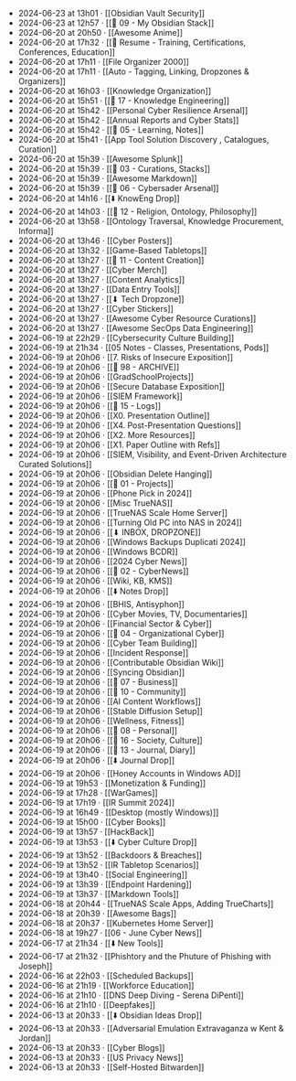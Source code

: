 - 2024-06-23 at 13h01 · [[Obsidian Vault Security]]
- 2024-06-23 at 12h57 · [[📁 09 - My Obsidian Stack]]
- 2024-06-20 at 20h50 · [[Awesome Anime]]
- 2024-06-20 at 17h32 · [[📄 Resume - Training, Certifications, Conferences, Education]]
- 2024-06-20 at 17h11 · [[File Organizer 2000]]
- 2024-06-20 at 17h11 · [[Auto - Tagging, Linking, Dropzones & Organizers]]
- 2024-06-20 at 16h03 · [[Knowledge Organization]]
- 2024-06-20 at 15h51 · [[📁 17 - Knowledge Engineering]]
- 2024-06-20 at 15h42 · [[Personal Cyber Resilience Arsenal]]
- 2024-06-20 at 15h42 · [[Annual Reports and Cyber Stats]]
- 2024-06-20 at 15h42 · [[📁 05 - Learning, Notes]]
- 2024-06-20 at 15h41 · [[App Tool Solution Discovery , Catalogues, Curation]]
- 2024-06-20 at 15h39 · [[Awesome Splunk]]
- 2024-06-20 at 15h39 · [[📁 03 - Curations, Stacks]]
- 2024-06-20 at 15h39 · [[Awesome Markdown]]
- 2024-06-20 at 15h39 · [[📁 06 - Cybersader Arsenal]]
- 2024-06-20 at 14h16 · [[⬇️ KnowEng Drop]]
- 2024-06-20 at 14h03 · [[📁 12 - Religion, Ontology, Philosophy]]
- 2024-06-20 at 13h58 · [[Ontology Traversal, Knowledge Procurement, Informa]]
- 2024-06-20 at 13h46 · [[Cyber Posters]]
- 2024-06-20 at 13h32 · [[Game-Based Tabletops]]
- 2024-06-20 at 13h27 · [[📁 11 - Content Creation]]
- 2024-06-20 at 13h27 · [[Cyber Merch]]
- 2024-06-20 at 13h27 · [[Content Analytics]]
- 2024-06-20 at 13h27 · [[Data Entry Tools]]
- 2024-06-20 at 13h27 · [[⬇ Tech Dropzone]]
- 2024-06-20 at 13h27 · [[Cyber Stickers]]
- 2024-06-20 at 13h27 · [[Awesome Cyber Resource Curations]]
- 2024-06-20 at 13h27 · [[Awesome SecOps Data Engineering]]
- 2024-06-19 at 22h29 · [[Cybersecurity Culture Building]]
- 2024-06-19 at 21h34 · [[05 Notes - Classes, Presentations, Pods]]
- 2024-06-19 at 20h06 · [[7. Risks of Insecure Exposition]]
- 2024-06-19 at 20h06 · [[📁 98 - ARCHIVE]]
- 2024-06-19 at 20h06 · [[GradSchoolProjects]]
- 2024-06-19 at 20h06 · [[Secure Database Exposition]]
- 2024-06-19 at 20h06 · [[SIEM Framework]]
- 2024-06-19 at 20h06 · [[📁 15 - Logs]]
- 2024-06-19 at 20h06 · [[X0. Presentation Outline]]
- 2024-06-19 at 20h06 · [[X4. Post-Presentation Questions]]
- 2024-06-19 at 20h06 · [[X2. More Resources]]
- 2024-06-19 at 20h06 · [[X1. Paper Outline with Refs]]
- 2024-06-19 at 20h06 · [[SIEM, Visibility, and Event-Driven Architecture Curated Solutions]]
- 2024-06-19 at 20h06 · [[Obsidian Delete Hanging]]
- 2024-06-19 at 20h06 · [[📁 01 - Projects]]
- 2024-06-19 at 20h06 · [[Phone Pick in 2024]]
- 2024-06-19 at 20h06 · [[Misc TrueNAS]]
- 2024-06-19 at 20h06 · [[TrueNAS Scale Home Server]]
- 2024-06-19 at 20h06 · [[Turning Old PC into NAS in 2024]]
- 2024-06-19 at 20h06 · [[⬇ INBOX, DROPZONE]]
- 2024-06-19 at 20h06 · [[Windows Backups Duplicati 2024]]
- 2024-06-19 at 20h06 · [[Windows BCDR]]
- 2024-06-19 at 20h06 · [[2024 Cyber News]]
- 2024-06-19 at 20h06 · [[📁 02 - CyberNews]]
- 2024-06-19 at 20h06 · [[Wiki, KB, KMS]]
- 2024-06-19 at 20h06 · [[⬇️ Notes Drop]]
- 2024-06-19 at 20h06 · [[BHIS, Antisyphon]]
- 2024-06-19 at 20h06 · [[Cyber Movies, TV, Documentaries]]
- 2024-06-19 at 20h06 · [[Financial Sector & Cyber]]
- 2024-06-19 at 20h06 · [[📁 04 - Organizational Cyber]]
- 2024-06-19 at 20h06 · [[Cyber Team Building]]
- 2024-06-19 at 20h06 · [[Incident Response]]
- 2024-06-19 at 20h06 · [[Contributable Obsidian Wiki]]
- 2024-06-19 at 20h06 · [[Syncing Obsidian]]
- 2024-06-19 at 20h06 · [[📁 07 - Business]]
- 2024-06-19 at 20h06 · [[📁 10 - Community]]
- 2024-06-19 at 20h06 · [[AI Content Workflows]]
- 2024-06-19 at 20h06 · [[Stable Diffusion Setup]]
- 2024-06-19 at 20h06 · [[Wellness, Fitness]]
- 2024-06-19 at 20h06 · [[📁 08 - Personal]]
- 2024-06-19 at 20h06 · [[📁 16 - Society, Culture]]
- 2024-06-19 at 20h06 · [[📁 13 - Journal, Diary]]
- 2024-06-19 at 20h06 · [[⬇️ Journal Drop]]
- 2024-06-19 at 20h06 · [[Honey Accounts in Windows AD]]
- 2024-06-19 at 19h53 · [[Monetization & Funding]]
- 2024-06-19 at 17h28 · [[WarGames]]
- 2024-06-19 at 17h19 · [[IR Summit 2024]]
- 2024-06-19 at 16h49 · [[Desktop (mostly Windows)]]
- 2024-06-19 at 15h00 · [[Cyber Books]]
- 2024-06-19 at 13h57 · [[HackBack]]
- 2024-06-19 at 13h53 · [[⬇️ Cyber Culture Drop]]
- 2024-06-19 at 13h52 · [[Backdoors & Breaches]]
- 2024-06-19 at 13h52 · [[IR Tabletop Scenarios]]
- 2024-06-19 at 13h40 · [[Social Engineering]]
- 2024-06-19 at 13h39 · [[Endpoint Hardening]]
- 2024-06-19 at 13h37 · [[Markdown Tools]]
- 2024-06-18 at 20h44 · [[TrueNAS Scale Apps, Adding TrueCharts]]
- 2024-06-18 at 20h39 · [[Awesome Bags]]
- 2024-06-18 at 20h37 · [[Kubernetes Home Server]]
- 2024-06-18 at 19h27 · [[06 - June Cyber News]]
- 2024-06-17 at 21h34 · [[⬇️ New Tools]]
- 2024-06-17 at 21h32 · [[Phishtory and the Phuture of Phishing with Joseph]]
- 2024-06-16 at 22h03 · [[Scheduled Backups]]
- 2024-06-16 at 21h19 · [[Workforce Education]]
- 2024-06-16 at 21h10 · [[DNS Deep Diving - Serena DiPenti]]
- 2024-06-16 at 21h10 · [[Deepfakes]]
- 2024-06-13 at 20h33 · [[⬇️ Obsidian Ideas Drop]]
- 2024-06-13 at 20h33 · [[Adversarial Emulation Extravaganza w Kent & Jordan]]
- 2024-06-13 at 20h33 · [[Cyber Blogs]]
- 2024-06-13 at 20h33 · [[US Privacy News]]
- 2024-06-13 at 20h33 · [[Self-Hosted Bitwarden]]
